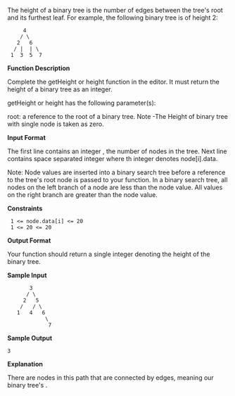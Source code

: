 The height of a binary tree is the number of edges between the tree's root and its furthest leaf. For example, the following binary tree is of height 2:

         4
        / \
       2   6
      / |  | \
     1  3  5  7
     
     
**Function Description**

Complete the getHeight or height function in the editor. It must return the height of a binary tree as an integer.

getHeight or height has the following parameter(s):

root: a reference to the root of a binary tree.
Note -The Height of binary tree with single node is taken as zero.

**Input Format**

The first line contains an integer , the number of nodes in the tree. 
Next line contains  space separated integer where th integer denotes node[i].data.

Note: Node values are inserted into a binary search tree before a reference to the tree's root node is passed to your function. In a binary search tree, all nodes on the left branch of a node are less than the node value. All values on the right branch are greater than the node value.

**Constraints**

     1 <= node.data[i] <= 20
     1 <= 20 <= 20

**Output Format**

Your function should return a single integer denoting the height of the binary tree.

**Sample Input**

           3
          / \
         2   5
        /   / \
       1   4   6
                \
                 7

**Sample Output**

    3

**Explanation**

There are  nodes in this path that are connected by  edges, meaning our binary tree's .

